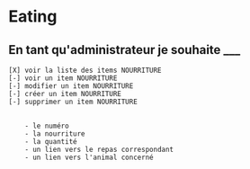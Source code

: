 # Eating

## En tant qu'administrateur je souhaite ___

    [X] voir la liste des items NOURRITURE
    [-] voir un item NOURRITURE
    [-] modifier un item NOURRITURE
    [-] créer un item NOURRITURE
    [-] supprimer un item NOURRITURE

## 
        - le numéro
        - la nourriture
        - la quantité
        - un lien vers le repas correspondant
        - un lien vers l'animal concerné
